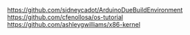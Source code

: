 https://github.com/sidneycadot/ArduinoDueBuildEnvironment  
https://github.com/cfenollosa/os-tutorial  
https://github.com/ashleygwilliams/x86-kernel 
